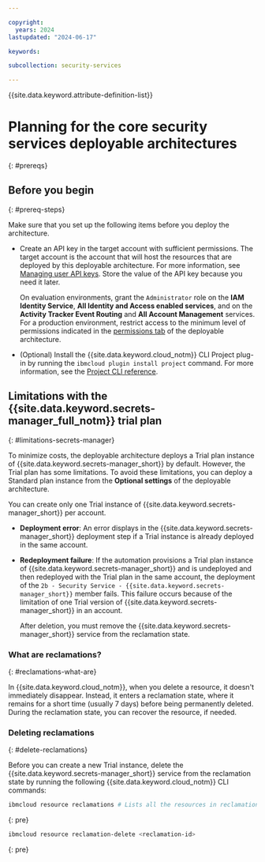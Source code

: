 ```yaml
---

copyright:
  years: 2024
lastupdated: "2024-06-17"

keywords:

subcollection: security-services

---
```


{{site.data.keyword.attribute-definition-list}}

# Planning for the core security services deployable architectures
{: #prereqs}

## Before you begin
{: #prereq-steps}

Make sure that you set up the following items before you deploy the architecture.

- Create an API key in the target account with sufficient permissions. The target account is the account that will host the resources that are deployed by this deployable architecture. For more information, see [Managing user API keys](/docs/account?topic=account-userapikey&interface=ui). Store the value of the API key because you need it later.

    On evaluation environments, grant the `Administrator` role on the **IAM Identity Service**, **All Identity and Access enabled services**, and on the **Activity Tracker Event Routing** and **All Account Management** services. For a production environment, restrict access to the minimum level of permissions indicated in the [permissions tab](/catalog/7df1e4ca-d54c-4fd0-82ce-3d13247308cd/architecture/deploy-arch-ibm-core-security-svcs-0294f96e-7314-48d1-a710-c08a541b2119#permissions) of the deployable architecture.
- (Optional) Install the {{site.data.keyword.cloud_notm}} CLI Project plug-in by running the `ibmcloud plugin install project` command. For more information, see the [Project CLI reference](/docs/cli?topic=cli-projects-cli).

## Limitations with the {{site.data.keyword.secrets-manager_full_notm}} trial plan
{: #limitations-secrets-manager}

To minimize costs, the deployable architecture deploys a Trial plan instance of {{site.data.keyword.secrets-manager_short}} by default. However, the Trial plan has some limitations. To avoid these limitations, you can deploy a Standard plan instance from the **Optional settings** of the deployable architecture.

You can create only one Trial instance of {{site.data.keyword.secrets-manager_short}} per account.

- **Deployment error**: An error displays in the {{site.data.keyword.secrets-manager_short}} deployment step if a Trial instance is already deployed in the same account.
- **Redeployment failure**: If the automation provisions a Trial plan instance of {{site.data.keyword.secrets-manager_short}} and is undeployed and then redeployed with the Trial plan in the same account, the deployment of the `2b - Security Service - {{site.data.keyword.secrets-manager_short}}` member fails. This failure occurs because of the limitation of one Trial version of {{site.data.keyword.secrets-manager_short}} in an account.

    After deletion, you must remove the {{site.data.keyword.secrets-manager_short}} service from the reclamation state.

### What are reclamations?
{: #reclamations-what-are}

In {{site.data.keyword.cloud_notm}}, when you delete a resource, it doesn't immediately disappear. Instead, it enters a reclamation state, where it remains for a short time (usually 7 days) before being permanently deleted. During the reclamation state, you can recover the resource, if needed.

### Deleting reclamations
{: #delete-reclamations}

Before you can create a new Trial instance, delete the {{site.data.keyword.secrets-manager_short}} service from the reclamation state by running the following {{site.data.keyword.cloud_notm}} CLI commands:

```sh
ibmcloud resource reclamations # Lists all the resources in reclamation state. Find the reclamation ID of the Secrets Manager service
```
{: pre}

```sh
ibmcloud resource reclamation-delete <reclamation-id>
```
{: pre}
